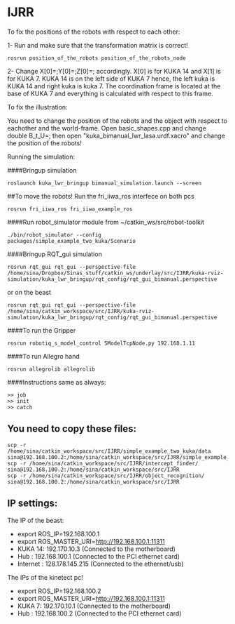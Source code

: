 # IJRR
 To fix the positions of the robots with respect to each other:
 
 1- Run and make sure that the transformation matrix is correct!
 ```
rosrun position_of_the_robots position_of_the_robots_node
```
2- Change X[0]=;Y[0]=;Z[0]=; accordingly. X[0] is for KUKA 14 and X[1] is for KUKA 7. KUKA 14 is on the left side of KUKA 7 hence, the left kuka is KUKA 14 and right kuka is kuka 7. The coordination frame is located at the base of KUKA 7 and everything is calculated with respect to this frame.

To fix the illustration:

You need to change the position of the robots and the object with respect to eachother and the world-frame.
Open basic_shapes.cpp and change double B_t_U=; then open "kuka_bimanual_lwr_lasa.urdf.xacro" and change the position of the robots!

Running the simulation:

####Bringup simulation
```
roslaunch kuka_lwr_bringup bimanual_simulation.launch --screen
```

##To move the robots! Run the fri_iiwa_ros interfece on both pcs 
```
rosrun fri_iiwa_ros fri_iiwa_example_ros
```
####Run robot_simulator module from ~/catkin_ws/src/robot-toolkit
```
./bin/robot_simulator --config packages/simple_example_two_kuka/Scenario
```

####Bringup RQT_gui simulation
```
rosrun rqt_gui rqt_gui --perspective-file  /home/sina/Dropbox/Sinas_stuff/catkin_ws/underlay/src/IJRR/kuka-rviz-simulation/kuka_lwr_bringup/rqt_config/rqt_gui_bimanual.perspective
```
or on the beast
```
rosrun rqt_gui rqt_gui --perspective-file  /home/sina/catkin_workspace/src/IJRR/kuka-rviz-simulation/kuka_lwr_bringup/rqt_config/rqt_gui_bimanual.perspective 
```

####To run the Gripper
```
rosrun robotiq_s_model_control SModelTcpNode.py 192.168.1.11
```
####To run Allegro hand
```
rosrun allegrolib allegrolib
```


####Instructions same as always:
```
>> job
>> init
>> catch
```

## You need to copy these files:
```
scp -r /home/sina/catkin_workspace/src/IJRR/simple_example_two_kuka/data  sina@192.168.100.2:/home/sina/catkin_workspace/src/IJRR/simple_example_two_kuka/data
scp -r /home/sina/catkin_workspace/src/IJRR/intercept_finder/  sina@192.168.100.2:/home/sina/catkin_workspace/src/IJRR
scp -r /home/sina/catkin_workspace/src/IJRR/object_recognition/  sina@192.168.100.2:/home/sina/catkin_workspace/src/IJRR
```
## IP settings:

The IP of the beast:

- export ROS_IP=192.168.100.1
-  export ROS_MASTER_URI=http://192.168.100.1:11311
- KUKA 14: 192.170.10.3 (Connected to the motherboard)
- Hub : 192.168.100.1 (Connected to the PCI ethernet card)
- Internet : 128.178.145.215 (Connected to the ethernet/usb)



The IPs of the kinetect pc!

- export ROS_IP=192.168.100.2
- export ROS_MASTER_URI=http://192.168.100.1:11311
- KUKA 7: 192.170.10.1 (Connected to the motherboard)
- Hub : 192.168.100.2 (Connected to the PCI ethernet card)


